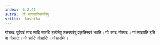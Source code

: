 ```yaml
---
index:  6.2.41
sutra:  गौः सादसादिसारथिषु
vritti:  kashika 
---
```


गोशब्दः पूर्वपदं साद सादि सारथि इत्येतेषु उत्तरपदेषु प्रकृतिस्वरं भवति। गोः सादः गोसादः। गां सादयति इति वा गोसादः। गोः सादिः गोसादिः। गोसारथिः।

